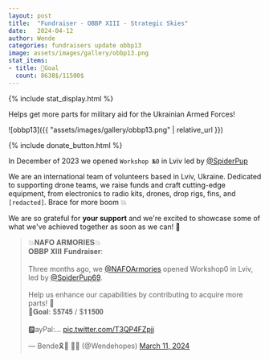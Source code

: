 ```yaml
---
layout: post
title:  "Fundraiser - OBBP XIII - Strategic Skies"
date: 	2024-04-12
author: Wende
categories: fundraisers update obbp13
image: assets/images/gallery/obbp13.png
stat_items:
- title: 🎯Goal
  count: 8638$/11500$
---
```


{% include stat_display.html %}

Helps get more parts for military aid for the Ukrainian Armed Forces!


![obbp13]({{ "assets/images/gallery/obbp13.png" | relative_url }})

{% include donate_button.html %}

In December of 2023 we opened `Workshop №0` in Lviv led by [@SpiderPup](https://twitter.com/SpiderPup69)

We are an international team of volunteers based in Lviv, Ukraine. Dedicated to supporting drone teams, we raise funds and craft cutting-edge equipment, from electronics to radio kits, drones, drop rigs, fins, and `[redacted]`. Brace for more boom 💥

We are so grateful for **your support** and we're excited to showcase some of what we've achieved together as soon as we can! 🙏

<div>
<blockquote class="twitter-tweet tw-align-center"><p lang="en" dir="ltr">💥𝐍𝐀𝐅𝐎 𝐀𝐑𝐌𝐎𝐑𝐈𝐄𝐒💥<br>𝐎𝐁𝐁𝐏 𝐗𝐈𝐈𝐈 𝐅𝐮𝐧𝐝𝐫𝐚𝐢𝐬𝐞𝐫: <br><br>Three months ago, we <a href="https://twitter.com/NAFOArmories?ref_src=twsrc%5Etfw">@NAFOArmories</a> opened Workshop0 in Lviv, led by <a href="https://twitter.com/SpiderPup69?ref_src=twsrc%5Etfw">@SpiderPup69</a>. <br><br>Help us enhance our capabilities by contributing to acquire more parts! 🙏<br>🎯𝐆𝐨𝐚𝐥: $𝟓𝟕𝟒𝟓 / $𝟏𝟏𝟓𝟎𝟎<br><br>🅿️ayPal:… <a href="https://t.co/T3QP4FZpjj">pic.twitter.com/T3QP4FZpjj</a></p>&mdash; Bende🎗️🐝 🏴‍☠️ (@Wendehopes) <a href="https://twitter.com/Wendehopes/status/1766999074581221836?ref_src=twsrc%5Etfw">March 11, 2024</a></blockquote> <script async src="https://platform.twitter.com/widgets.js" charset="utf-8"></script>
</div>
